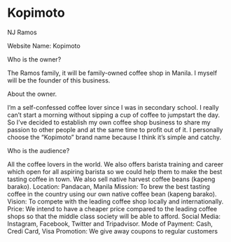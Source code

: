 # Kopimoto

NJ Ramos

Website Name: Kopimoto 

Who is the owner?

The Ramos family, it will be family-owned coffee shop in Manila. I myself will be the founder of this business.

About the owner.

I’m a self-confessed coffee lover since I was in secondary school. I really can’t start a morning without sipping a cup of coffee to jumpstart the day. So I’ve decided to establish my own coffee shop business to share my passion to other people and at the same time to profit out of it. I personally choose the “Kopimoto” brand name because I think it’s simple and catchy.

Who is the audience?

All the coffee lovers in the world. We also offers barista training and career which open for all aspiring barista so we could help them to make the best tasting coffee in town. We also sell native harvest coffee beans (kapeng barako).
Location: Pandacan, Manila
Mission: To brew the best tasting coffee in the country using our own native coffee bean (kapeng barako).
Vision: To compete with the leading coffee shop locally and internationally.
Price: We intend to have a cheaper price compared to the leading coffee shops so that the middle class society will be able to afford.
Social Media: Instagram, Facebook, Twitter and Tripadvisor.
Mode of Payment: Cash, Credi Card, Visa
Promotion: We give away coupons to regular customers
